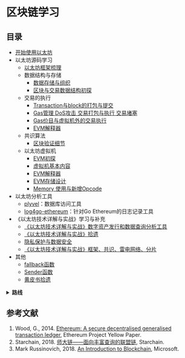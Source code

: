 # 区块链学习

## 目录

* [开始使用以太坊](./docs/开始使用以太坊.md)
* 以太坊源码学习
  * [以太坊框架梳理](./docs/以太坊架构梳理.md)
  * 数据结构与存储
      * [数据存储与组织](./docs/dataStructureStorage.md)
      * [区块与交易数据结构初探](./docs/blockTransactionDataStructure.md)
  * 交易的执行
      * [Transaction与block的打包与提交](./docs/transactionAndBlock.md)
      * [Gas管理 DoS攻击 交易打包与执行 交易堵塞]()
      * [Gas价目与虚拟机外的交易执行](./docs/applyTransaction.md)
      * [EVM解释器](./docs/evmInterpreter.md)
  * 共识算法
      * [区块验证细节](./docs/verifyBlock.md)
  * 以太坊虚拟机
      * [EVM初探](./docs/evm.md) 
      * [虚拟机基本内容](./docs/evm学习.md)
      * [EVM解释器](./docs/evmInterpreter.md)
      * [EVM存储设计](./docs/evm存储.md)
      * [Memory 使用与新增Opcode](./docs/evm存储.md#存储管理)
* 以太坊分析工具
  * [plyvel](./docs/plyvel.md)：数据库访问工具
  * [log4go-ethereum](./docs/log4go.md)：针对Go Ethereum的日志记录工具
* 《以太坊技术详解与实战》学习与补充
  * [《以太坊技术详解与实战》数字资产发行和数据查询分析工具](./docs/以太坊数字资产发行和数据查询分析工具.md)
  * [《以太坊技术详解与实战》拾遗](./docs/yyanBookOmissions.md)
  * [隐私保护与数据安全](./docs/yyBookPrivacy.md)
  * [《以太坊技术详解与实战》框架、共识、雷电网络、分片](./docs/ethArchitecture.md)
* 其他
   * [fallback函数](./docs/fallbackFunction.md)
   * [Sender函数](./docs/sender.md)
   * [黄皮书拾遗](./docs/yellowpaperOmissions.md)  

<details>
    <summary><b>路线</b></summary>

| 日期 | 主题 | 作者 | 存档 |
| :-: | :-: | :-: | :-: |
| 2018/3/15 | [搭建以太坊私有链](./docs/firstTryEthBuildPrivateChain.md) | 王浩 | :checkered_flag: |
| 2018/3/20 | [以太坊架构梳理](./docs/以太坊架构梳理.md) | 袁佳豪 | :checkered_flag:  |
| 2018/3/20 | [区块与交易的数据结构初探](./docs/blockTransactionDataStructure.md) | 刘文炎 | :checkered_flag: |
| 2018/3/20 | [共识机制与Consensus包](./docs/consensus.md) | 王浩 |  |
| 2018/3/24 | [Transaction与block的打包与提交](./docs/transactionAndBlock.md) | 袁佳豪 | :checkered_flag: |
| 2018/3/24 | [以太坊物理存储分析](./docs/dataStructureStorage.md#数据的物理存储)<br>[数据库访问工具](./docs/plyvel.md) | 刘文炎 | :checkered_flag: |
| 2018/3/24 | [Miner包中的挖矿流程](./docs/minerPackage.md) | 王浩 |:checkered_flag:  |
| 2018/3/27 | Gas管理 DoS攻击 交易打包与执行 交易堵塞 | 袁佳豪 |  |
| 2018/3/27 | [从世界状态获取账户余额](./docs/accountBalance.md) | 刘文炎 | :checkered_flag: |
| 2018/3/27 | worker中新区块组装与交易提交| 王浩 ||
| 2018/3/30 | [Gas价目与虚拟机外的交易执行](./docs/applyTransaction.md) | 袁佳豪 | :checkered_flag: |
| 2018/3/30 | [改进的默克尔·帕特里夏树](./docs/dataStructureStorage.md#数据的组织形式) | 刘文炎 | :checkered_flag: |
| 2018/3/30 | [新区块的插入](./docs/newBlockInsert.md)<br>[fetcher与downloader](./docs/fetcherAndDownLoader.md) | 王浩 |  |
| 2018/4/4 | [EVM初探](./docs/evm.md) | 袁佳豪 | :checkered_flag: |
| 2018/4/4 | [日志记录工具](./docs/log4go.md)<br>[Sender函数](./docs/sender.md) | 刘文炎 | :checkered_flag: |
| 2018/4/12 | [虚拟机基本内容](./docs/evm学习.md) | 袁佳豪 | :checkered_flag: |
| 2018/4/12 | [以太坊虚拟机解释器](./docs/evmInterpreter.md) | 刘文炎 | :checkered_flag: |
| 2018/4/12 | [新区块写入WriteBlockWithState方法](./docs/insertChainAndWriteBlockWithState.md) | 王浩 |  :checkered_flag: |
| 2018/4/17 | [EVM存储设计](./docs/evm存储.md)| 袁佳豪 |  |
| 2018/4/17 | [以太坊虚拟机释疑](./docs/evmInterpreter.md#%E9%87%8A%E7%96%91%EF%B8%8F) | 刘文炎 | :checkered_flag: |
| 2018/4/17 | [以太坊三棵树](./docs/threeTrees.md) | 王浩 |  |
| 2018/4/23 | [Memory 使用与新增Opcode](./docs/evm存储.md#存储管理) | 袁佳豪 | :checkered_flag: |
| 2018/4/23 | [以太坊虚拟机释疑2](./docs/evmInterpreter.md#%E9%87%8A%E7%96%91%EF%B8%8F)<br>[智能合约的调用方式](./docs/evmInterpreter.md#%E6%99%BA%E8%83%BD%E5%90%88%E7%BA%A6%E8%B0%83%E7%94%A8%E7%9A%84%E6%96%B9%E5%BC%8F)<br>[fallback函数](./docs/fallbackFunction.md) | 刘文炎 | :checkered_flag: |
| 2018/4/28 | [区块验证细节](./docs/verifyBlock.md) | 袁佳豪 |  |
| 2018/4/28 | [黄皮书拾遗](./docs/yellowpaperOmissions.md) | 刘文炎 | :checkered_flag: |
| 2018/5/4 | [《以太坊技术详解与实战》数字资产发行和数据查询分析工具](./docs/以太坊数字资产发行和数据查询分析工具.md) | 袁佳豪 |  |
| 2018/5/4 | [《以太坊技术详解与实战》拾遗](./docs/yyanBookOmissions.md)<br>[《以太坊技术详解与实战》隐私保护与数据安全](./docs/yyBookPrivacy.md) | 刘文炎 | :checkered_flag: |
| 2018/5/4 | [《以太坊技术详解与实战》框架、共识、雷电网络、分片](./docs/ethArchitecture.md) | 王浩 |  |
| 2018/5/6 | [总结汇报](./docs/总结汇报.md) | 袁佳豪<br>王浩<br>刘文炎 |  |
| 2018/5/11 | [查询任务实战](./docs/dataStructureStorage.md#查询任务实战) | 刘文炎 |  |
| 2018/5/11 | ??? | 王浩 |  |
| 2018/5/15 | [Gas机制总结](./docs/GasAndGasLimit.md) | 袁佳豪 |  |

</details>

## 参考文献
1. Wood, G., 2014. [Ethereum: A secure decentralised generalised transaction ledger](https://ethereum.github.io/yellowpaper/paper.pdf), Ethereum Project Yellow Paper.
2. Starchain, 2018. [师大链——面向丰富查询的联盟链](./docs/starchain.md), Starchain.
3. Mark Russinovich, 2018. [An Introduction to Blockchain](./docs/MicrosoftBuild.md), Microsoft.

